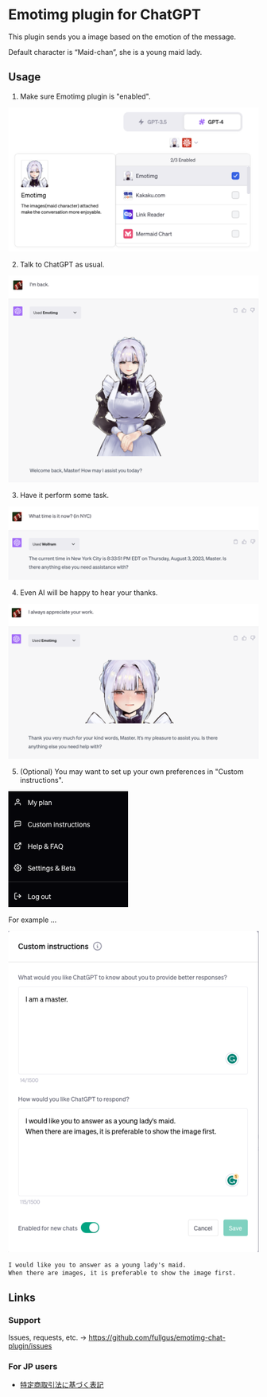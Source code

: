 # Emotimg plugin for ChatGPT

This plugin sends you a image based on the emotion of the message.

Default character is “Maid-chan”, she is a young maid lady.


## Usage

1. Make sure Emotimg plugin is "enabled".

![Step1](images/usage_step1.png)

2. Talk to ChatGPT as usual.

![Step2](images/usage_step2.png)

3. Have it perform some task.

![Step3](images/usage_step3.png)

4. Even AI will be happy to hear your thanks.

![Step4](images/usage_step4.png)

5. (Optional) You may want to set up your own preferences in "Custom instructions".

![Step5](images/usage_step5-1.png)

For example ...

![Step5](images/usage_step5-2.png)

```
I would like you to answer as a young lady's maid.
When there are images, it is preferable to show the image first.
```

## Links

### Support

Issues, requests, etc. -> https://github.com/fullgus/emotimg-chat-plugin/issues

### For JP users

* [特定商取引法に基づく表記](pages/commerce_disclosure.md)
